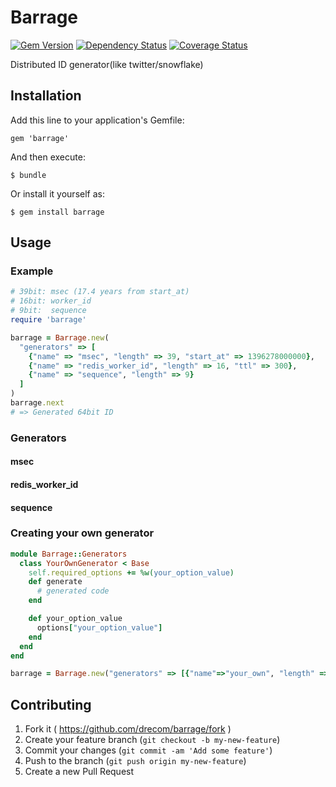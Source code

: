 # Barrage

[![Gem Version](https://badge.fury.io/rb/barrage.svg)](http://badge.fury.io/rb/barrage)
[![Dependency Status](https://gemnasium.com/drecom/barrage.svg)](https://gemnasium.com/drecom/barrage)
[![Coverage Status](https://img.shields.io/coveralls/drecom/barrage.svg)](https://coveralls.io/r/drecom/barrage)

Distributed ID generator(like twitter/snowflake)

## Installation

Add this line to your application's Gemfile:

    gem 'barrage'

And then execute:

    $ bundle

Or install it yourself as:

    $ gem install barrage

## Usage

### Example

```ruby
# 39bit: msec (17.4 years from start_at)
# 16bit: worker_id
# 9bit:  sequence
require 'barrage'

barrage = Barrage.new(
  "generators" => [
    {"name" => "msec", "length" => 39, "start_at" => 1396278000000},
    {"name" => "redis_worker_id", "length" => 16, "ttl" => 300},
    {"name" => "sequence", "length" => 9}
  ]
)
barrage.next
# => Generated 64bit ID
```

### Generators

#### msec
#### redis_worker_id
#### sequence

### Creating your own generator

```ruby
module Barrage::Generators
  class YourOwnGenerator < Base
    self.required_options += %w(your_option_value)
    def generate
      # generated code
    end

    def your_option_value
      options["your_option_value"]
    end
  end
end

barrage = Barrage.new("generators" => [{"name"=>"your_own", "length" => 8, "your_option_value"=>"xxx"}])
```

## Contributing

1. Fork it ( https://github.com/drecom/barrage/fork )
2. Create your feature branch (`git checkout -b my-new-feature`)
3. Commit your changes (`git commit -am 'Add some feature'`)
4. Push to the branch (`git push origin my-new-feature`)
5. Create a new Pull Request
